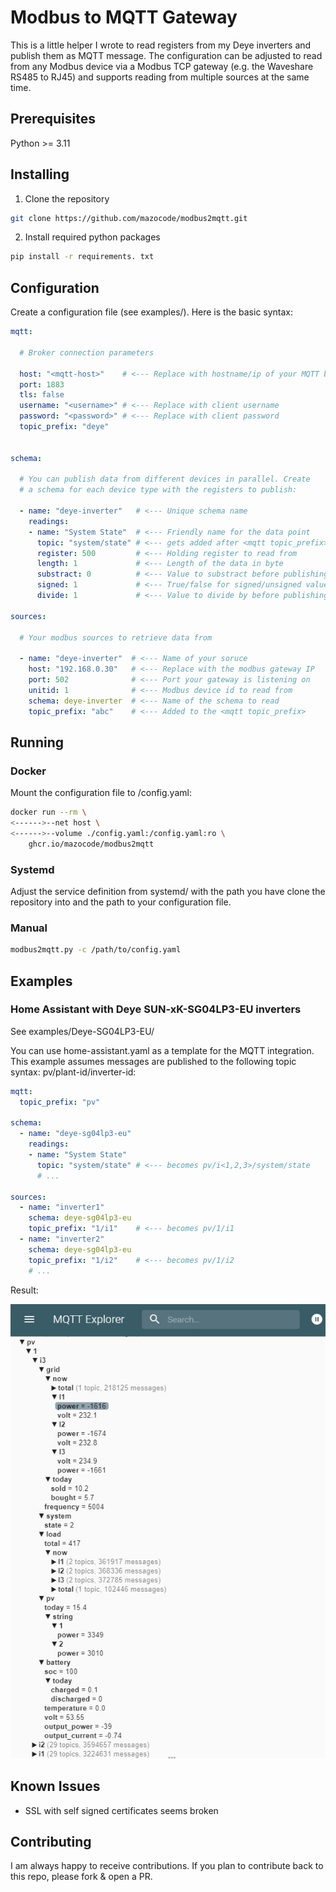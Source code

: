 # Modbus to MQTT Gateway

This is a little helper I wrote to read registers from my Deye inverters and publish them as MQTT message. The configuration can be adjusted to read from any Modbus device via a Modbus TCP gateway (e.g. 
the Waveshare RS485 to RJ45) and supports reading from multiple sources at the same time.

## Prerequisites

Python >= 3.11

## Installing

1. Clone the repository

```bash
git clone https://github.com/mazocode/modbus2mqtt.git
```

2. Install required python packages

```bash
pip install -r requirements. txt
```

## Configuration

Create a configuration file (see examples/). Here is the basic syntax:

```yaml
mqtt:

  # Broker connection parameters

  host: "<mqtt-host>"    # <--- Replace with hostname/ip of your MQTT broker
  port: 1883
  tls: false
  username: "<username>" # <--- Replace with client username
  password: "<password>" # <--- Replace with client password
  topic_prefix: "deye"


schema:

  # You can publish data from different devices in parallel. Create
  # a schema for each device type with the registers to publish:

  - name: "deye-inverter"   # <--- Unique schema name
    readings:
    - name: "System State"  # <--- Friendly name for the data point
      topic: "system/state" # <--- gets added after <mqtt topic_prefix>/<source topic_prefix>
      register: 500         # <--- Holding register to read from
      length: 1             # <--- Length of the data in byte
      substract: 0          # <--- Value to substract before publishing
      signed: 1             # <--- True/false for signed/unsigned value
      divide: 1             # <--- Value to divide by before publishing

sources:

  # Your modbus sources to retrieve data from

  - name: "deye-inverter"  # <--- Name of your soruce
    host: "192.168.0.30"   # <--- Replace with the modbus gateway IP
    port: 502              # <--- Port your gateway is listening on
    unitid: 1              # <--- Modbus device id to read from
    schema: deye-inverter  # <--- Name of the schema to read
    topic_prefix: "abc"    # <--- Added to the <mqtt topic_prefix>
```


## Running

### Docker

Mount the configuration file to /config.yaml:

```bash
docker run --rm \
<------>--net host \
<------>--volume ./config.yaml:/config.yaml:ro \
	ghcr.io/mazocode/modbus2mqtt
```

### Systemd

Adjust the service definition from systemd/ with the path you have clone the repository into and the path to your configuration file.

### Manual 

```bash
modbus2mqtt.py -c /path/to/config.yaml
```

## Examples

### Home Assistant with Deye SUN-xK-SG04LP3-EU inverters

See examples/Deye-SG04LP3-EU/

You can use home-assistant.yaml as a template for the MQTT integration. This example assumes messages are published to the following topic syntax: pv/plant-id/inverter-id:

```yaml
mqtt:
  topic_prefix: "pv"

schema:
  - name: "deye-sg04lp3-eu"
    readings:
    - name: "System State"
      topic: "system/state" # <--- becomes pv/i<1,2,3>/system/state
      # ...

sources:
  - name: "inverter1"
    schema: deye-sg04lp3-eu
    topic_prefix: "1/i1"    # <--- becomes pv/1/i1
  - name: "inverter2"
    schema: deye-sg04lp3-eu
    topic_prefix: "1/i2"    # <--- becomes pv/1/i2
    # ...
```

Result:

![MQQT Explorer Screenshot](examples/Deye-SG04LP3-EU/deye-modbus2mqtt-example.jpg)

## Known Issues

- SSL with self signed certificates seems broken

## Contributing

I am always happy to receive contributions. If you plan to contribute back to this repo, please fork & open a PR.
